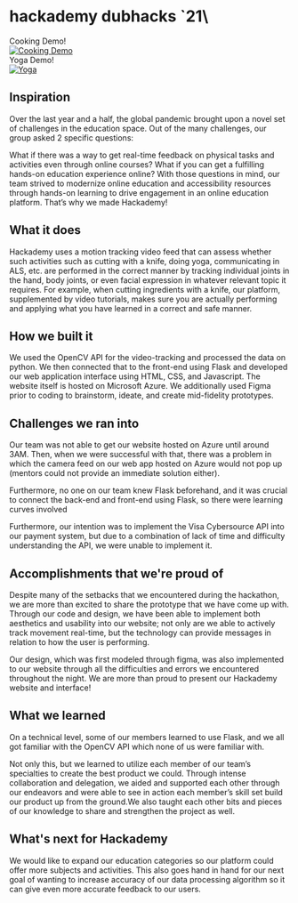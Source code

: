# hackademy dubhacks `21\
Cooking Demo!\
[![Cooking Demo](https://img.youtube.com/vi/5MzVJxgeWio/0.jpg)](https://www.youtube.com/watch?v=5MzVJxgeWio)\
Yoga Demo!\
[![Yoga](https://img.youtube.com/vi/5MzVJxgeWio/0.jpg)](https://www.youtube.com/watch?v=5MzVJxgeWio)

## Inspiration

Over the last year and a half, the global pandemic brought upon a novel set of challenges in the education space. Out of the many challenges, our group asked 2 specific questions: 

What if there was a way to get real-time feedback on physical tasks and activities even through online courses?
What if you can get a fulfilling hands-on education experience online?
With those questions in mind, our team strived to modernize online education and accessibility resources through hands-on learning to drive engagement in an online education platform. That’s why we made Hackademy!


## What it does

Hackademy uses a motion tracking video feed that can assess whether such activities such as cutting with a knife, doing yoga, communicating in ALS, etc. are performed in the correct manner by tracking individual joints in the hand, body joints, or even facial expression in whatever relevant topic it requires. For example, when cutting ingredients with a knife, our platform, supplemented by video tutorials, makes sure you are actually performing and applying what you have learned in a correct and safe manner.

## How we built it

We used the OpenCV API for the video-tracking and processed the data on python. We then connected that to the front-end using Flask and developed our web application interface using HTML, CSS, and Javascript. The website itself is hosted on Microsoft Azure. We additionally used Figma prior to coding to brainstorm, ideate, and create mid-fidelity prototypes.

## Challenges we ran into

Our team was not able to get our website hosted on Azure until around 3AM. Then, when we were successful with that, there was a problem in which the camera feed on our web app hosted on Azure would not pop up (mentors could not provide an immediate solution either).

Furthermore, no one on our team knew Flask beforehand, and it was crucial to connect the back-end and front-end using Flask, so there were learning curves involved

Furthermore, our intention was to implement the Visa Cybersource API into our payment system, but due to a combination of lack of time and difficulty understanding the API, we were unable to implement it.

## Accomplishments that we're proud of

Despite many of the setbacks that we encountered during the hackathon, we are more than excited to share the prototype that we have come up with. Through our code and design, we have been able to implement both aesthetics and usability into our website; not only are we able to actively track movement real-time, but the technology can provide messages in relation to how the user is performing. 

Our design, which was first modeled through figma, was also implemented to our website through all the difficulties and errors we encountered throughout the night. We are more than proud to present our Hackademy website and interface!

## What we learned

On a technical level, some of our members learned to use Flask, and we all got familiar with the OpenCV API which none of us were familiar with.

Not only this, but we learned to utilize each member of our team’s specialties to create the best product we could. Through intense collaboration and delegation, we aided and supported each other through our endeavors and were able to see in action each member’s skill set build our product up from the ground.We also taught each other bits and pieces of our knowledge to share and strengthen the project as well.

## What's next for Hackademy

We would like to expand our education categories so our platform could offer more subjects and activities. This also goes hand in hand for our next goal of wanting to increase accuracy of our data processing algorithm so it can give even more accurate feedback to our users.




